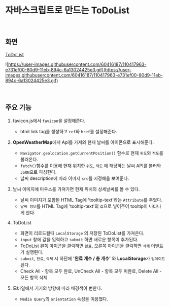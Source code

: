 # 자바스크립트로 만드는 ToDoList
<br/>

## 화면
[ToDoList](https://hyewonji.github.io/JavaScript_ToDoList/)

![https://user-images.githubusercontent.com/60416187/110417963-e731ef00-80d9-11eb-894c-6a13024425e3.gif](https://user-images.githubusercontent.com/60416187/110417963-e731ef00-80d9-11eb-894c-6a13024425e3.gif)


<br/>

## 주요 기능

1. favicon.js에서 `favicon`을 설정해준다.
    - html link tag를 생성하고 `ref`와 `href`를 설정해준다.

2. **OpenWeatherMap**에서 Api를 가져와 현재 날씨를 아이콘으로 표시해준다.
    - `Navigator.geolocation.getCurrentPosition()` 함수로 현재 `위도`와 `적도`를 불러온다.
    - `fetch()`함수를 이용해 현재 위치한 `위도`, `적도` 에 해당하는 날씨 API를 불러와 `JSON`으로 파싱한다.
    - 날씨 description에 따라 이미지 `src`를 지정해을 보여준다.

3. 날씨 이미지에 마우스를 가져가면 현재 위치의 상세날씨를 볼 수 있다.
    - 날씨 이미지가 포함된 HTML Tag에 'tooltip-text'라는 `Attribute`를 주었다.
    - `날씨 정보`를 HTML Tag에 'tooltip-text'의 `값`으로 넣어주어 tooltip이 나타나게 한다.

4. ToDoList
    - 화면이 리로드될때 `LocalStorage` 의 저장된 ToDoList를 가져온다.
    - `input` 창에 값을 입력하고 `submit` 하면 새로운 항목이 추가된다.
    - ToDoList 왼쪽 아이콘을 클릭하면 `완료`, 오른쪽 아이콘을 클릭하면 `삭제` 이벤트가 실행된다.
    - `submit`, `완료`, `삭제` 시 하단에 **'완료 개수 / 총 개수'** 와 **LocalStorage**가 `업데이트` 된다.
    - Check All - 항목 모두 완료, UnCheck All - 항목 모두 미완료, Delete All - 모든 항목 삭제

5. 모바일에서 기기의 방향에 따라 배경색이 변한다.
    - `Media Query`의 `orientation` 속성을 이용했다.
